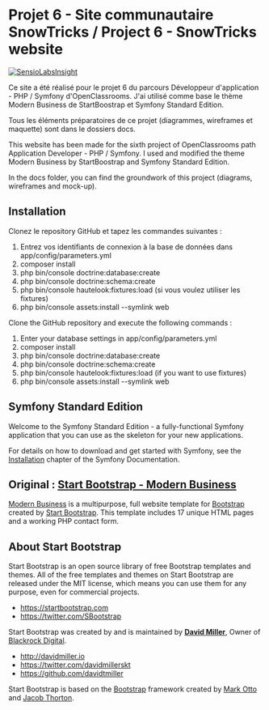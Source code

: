 # Projet 6 - Site communautaire SnowTricks / Project 6 - SnowTricks website

[![SensioLabsInsight](https://insight.sensiolabs.com/projects/f71bd33c-19bd-43f9-9cb2-e1e4ac5de522/mini.png)](https://insight.sensiolabs.com/projects/f71bd33c-19bd-43f9-9cb2-e1e4ac5de522)

Ce site a été réalisé pour le projet 6 du parcours Développeur d'application - PHP / Symfony d'OpenClassrooms.
J'ai utilisé comme base le thème Modern Business de StartBoostrap et Symfony Standard Edition.

Tous les éléments préparatoires de ce projet (diagrammes, wireframes et maquette) sont dans le dossiers docs.

This website has been made for the sixth project of OpenClassrooms path Application Developer - PHP / Symfony.
I used and modified the theme Modern Business by StartBoostrap and Symfony Standard Edition.

In the docs folder, you can find the groundwork of this project (diagrams, wireframes and mock-up).

## Installation

Clonez le repository GitHub et tapez les commandes suivantes :
1. Entrez vos identifiants de connexion à la base de données dans app/config/parameters.yml
1. composer install
1. php bin/console doctrine:database:create
1. php bin/console doctrine:schema:create
1. php bin/console hautelook:fixtures:load (si vous voulez utiliser les fixtures)
1. php bin/console assets:install --symlink web

Clone the GitHub repository and execute the following commands :
1. Enter your database settings in app/config/parameters.yml
1. composer install
1. php bin/console doctrine:database:create
1. php bin/console doctrine:schema:create
1. php bin/console hautelook:fixtures:load (if you want to use fixtures)
1. php bin/console assets:install --symlink web

## Symfony Standard Edition

Welcome to the Symfony Standard Edition - a fully-functional Symfony
application that you can use as the skeleton for your new applications.

For details on how to download and get started with Symfony, see the
[Installation](https://symfony.com/doc/3.3/setup.html) chapter of the Symfony Documentation.

## Original : [Start Bootstrap - Modern Business](https://startbootstrap.com/template-overviews/modern-business/)

[Modern Business](http://startbootstrap.com/template-overviews/modern-business/) is a multipurpose, full website template for [Bootstrap](http://getbootstrap.com/) created by [Start Bootstrap](http://startbootstrap.com/). This template includes 17 unique HTML pages and a working PHP contact form.

## About Start Bootstrap

Start Bootstrap is an open source library of free Bootstrap templates and themes. All of the free templates and themes on Start Bootstrap are released under the MIT license, which means you can use them for any purpose, even for commercial projects.

* https://startbootstrap.com
* https://twitter.com/SBootstrap

Start Bootstrap was created by and is maintained by **[David Miller](http://davidmiller.io/)**, Owner of [Blackrock Digital](http://blackrockdigital.io/).

* http://davidmiller.io
* https://twitter.com/davidmillerskt
* https://github.com/davidtmiller

Start Bootstrap is based on the [Bootstrap](http://getbootstrap.com/) framework created by [Mark Otto](https://twitter.com/mdo) and [Jacob Thorton](https://twitter.com/fat).
